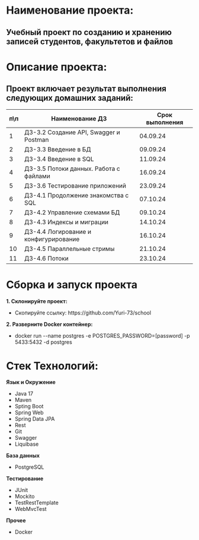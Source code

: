 # Наименование проекта:
## Учебный проект по созданию и хранению записей студентов, факультетов и файлов
# Описание проекта:
## Проект включает результат выполнения следующих домашних заданий:
| п\п|Наименование ДЗ                        |Срок выполнения|
|------------|---------------------------------------|-----------------|
1|ДЗ-3.2 Создание API, Swagger и Postman | 04.09.24
2|ДЗ-3.3 Введение в БД | 09.09.24
3|ДЗ-3.4 Введение в SQL| 11.09.24
4|ДЗ-3.5 Потоки данных. Работа с файлами | 16.09.24
5|ДЗ-3.6 Тестирование приложений | 23.09.24
6|ДЗ-4.1 Продолжение знакомства с SQL | 07.10.24
7|ДЗ-4.2 Управление схемами БД | 09.10.24
8|ДЗ-4.3 Индексы и миграции | 14.10.24
9|ДЗ-4.4 Логирование и конфигурирование | 16.10.24
10|ДЗ-4.5 Параллельные стримы | 21.10.24
11|ДЗ-4.6 Потоки | 23.10.24
  
<h1 align="left">Сборка и запуск проекта</h1>
 <p><strong>1. Склонируйте проект:</strong></p>
<ul>
   <li> Скопируйте ссылку: https://github.com/Yuri-73/school</li>
</ul>
<p><strong>2. Разверните Docker контейнер:</strong></p>
<ul>
   <li>docker run --name postgres -e POSTGRES_PASSWORD=[password] -p 5433:5432 -d postgres</li>
</ul>

<h1 align="left">Стек Технологий:</h1>
  <p><strong>Язык и Окружение</strong></p>
<ul>
   <li>Java 17</li>
   <li>Maven</li>
   <li>Spting Boot</li>
   <li>Spring Web</li>
   <li>Spring Data JPA</li>
   <li>Rest</li>
   <li>Git</li>
   <li>Swagger</li>
   <li>Liquibase</li>
</ul>
  <p><strong>База данных</strong></p>
<ul>
   <li>PostgreSQL</li>
</ul>
<p><strong>Тестирование</strong></p>
<ul>
   <li>JUnit</li>
  <li>Mockito</li>
  <li>TestRestTemplate</li>
  <li>WebMvcTest</li>
</ul>
<p><strong>Прочее</strong></p>
<ul>
   <li>Docker</li>
</ul>
  
 
